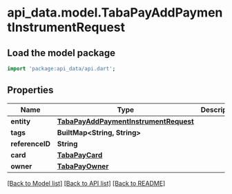 # api_data.model.TabaPayAddPaymentInstrumentRequest

## Load the model package
```dart
import 'package:api_data/api.dart';
```

## Properties
Name | Type | Description | Notes
------------ | ------------- | ------------- | -------------
**entity** | [**TabaPayAddPaymentInstrumentRequest**](TabaPayAddPaymentInstrumentRequest.md) |  | [optional] 
**tags** | **BuiltMap&lt;String, String&gt;** |  | [optional] 
**referenceID** | **String** |  | [optional] 
**card** | [**TabaPayCard**](TabaPayCard.md) |  | [optional] 
**owner** | [**TabaPayOwner**](TabaPayOwner.md) |  | [optional] 

[[Back to Model list]](../README.md#documentation-for-models) [[Back to API list]](../README.md#documentation-for-api-endpoints) [[Back to README]](../README.md)



